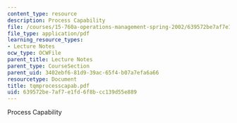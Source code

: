 ```yaml
---
content_type: resource
description: Process Capability
file: /courses/15-760a-operations-management-spring-2002/639572be7af7e1fd6f8bcc139d55e889_tqmprocesscapab.pdf
file_type: application/pdf
learning_resource_types:
- Lecture Notes
ocw_type: OCWFile
parent_title: Lecture Notes
parent_type: CourseSection
parent_uid: 3402ebf6-81d9-39ac-65f4-b07a7efa6a66
resourcetype: Document
title: tqmprocesscapab.pdf
uid: 639572be-7af7-e1fd-6f8b-cc139d55e889
---
```

Process Capability

